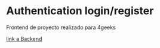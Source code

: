 # Authentication login/register
Frontend de proyecto realizado para 4geeks 

[link a Backend](https://github.com/gabasaura/authentication_back-py-flask-reactjs-Public)
